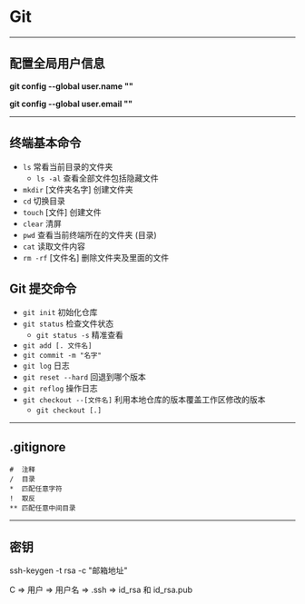 # Git

---

## 配置全局用户信息

**git config --global user.name ""**

**git config --global user.email ""**

---

## 终端基本命令

- `ls` 常看当前目录的文件夹
  - `ls -al` 查看全部文件包括隐藏文件
- `mkdir` [文件夹名字] 创建文件夹
- `cd` 切换目录
- `touch` [文件] 创建文件
- `clear` 清屏
- `pwd` 查看当前终端所在的文件夹 (目录)
- `cat` 读取文件内容
- `rm -rf` [文件名]  删除文件夹及里面的文件

## Git 提交命令

- `git init` 初始化仓库
- `git status` 检查文件状态
  - `git status -s` 精准查看
- `git add [. 文件名]`
- `git commit -m "名字"`
- `git log` 日志
- `git reset --hard` 回退到哪个版本
- `git reflog` 操作日志
- `git checkout --[文件名]` 利用本地仓库的版本覆盖工作区修改的版本
  - `git checkout [.]` 

---

## .gitignore

```
#  注释
/  目录
*  匹配任意字符
!  取反
** 匹配任意中间目录
```

---

## 密钥

ssh-keygen -t rsa -c "邮箱地址"

C => 用户 => 用户名 => .ssh => id_rsa 和 id_rsa.pub